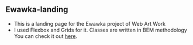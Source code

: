 ## Ewawka-landing
- This is a landing page for the Ewawka project of Web Art Work
- I used Flexbox and Grids for it. Classes are written in BEM methodology <br>
You can check it out [here](https://arsendanylenko.github.io/Ewawka-landing/).
